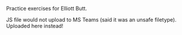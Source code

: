 Practice exercises for Elliott Butt.

JS file would not upload to MS Teams (said it was an unsafe filetype). Uploaded here instead!

